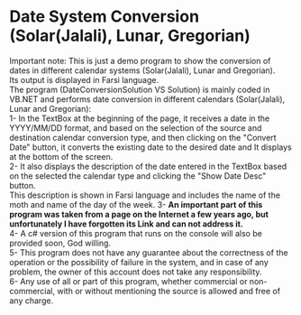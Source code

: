 # Date System Conversion (Solar(Jalali), Lunar, Gregorian)       

Important note: This is just a demo program to show the conversion of dates in different calendar systems (Solar(Jalali), Lunar and Gregorian).<br/>
Its output is displayed in Farsi language.<br/>
The program (DateConversionSolution VS Solution) is mainly coded in VB.NET and performs date conversion in different calendars (Solar(Jalali), Lunar and Gregorian):<br/>
1- In the TextBox at the beginning of the page, it receives a date in the YYYY/MM/DD format, and based on the selection of the source and destination calendar conversion type, and then clicking on the "Convert Date" button, it converts the existing date to the desired date and It displays at the bottom of the screen.<br/>
2- It also displays the description of the date entered in the TextBox based on the selected the calendar type and clicking the "Show Date Desc" button.<br/>
This description is shown in Farsi language and includes the name of the moth and name of the day of the week.
3- <b>An important part of this program was taken from a page on the Internet a few years ago, but unfortunately I have forgotten its Link and can not address it.</b><br/>
4- A c# version of this program that runs on the console will also be provided soon, God willing.<br/>
5- This program does not have any guarantee about the correctness of the operation or the possibility of failure in the system, and in case of any problem, the owner of this account does not take any responsibility.<br/>
6- Any use of all or part of this program, whether commercial or non-commercial, with or without mentioning the source is allowed and free of any charge.<br/>
